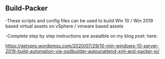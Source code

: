 ## Build-Packer

-These scripts and config files can be used to build Win 10 / Win 2019 based virtual assets on vSphere / vmware based assets

-Complete step by step instructions are avaialble on my blog post: here:

https://getvpro.wordpress.com/2020/07/29/10-min-windows-10-server-2019-build-automation-via-osdbuilder-autounattend-xml-and-packer-io/

